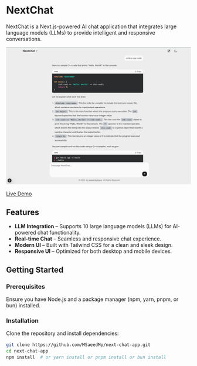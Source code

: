 # NextChat

NextChat is a Next.js-powered AI chat application that integrates large language models (LLMs) to provide intelligent and responsive conversations.

![NextCabin Screenshot](public/next-chat.png)

[Live Demo](https://next-chat-app-umber.vercel.app/)

## Features

- **LLM Integration** – Supports 10 large language models (LLMs) for AI-powered chat functionality.
- **Real-time Chat** – Seamless and responsive chat experience.
- **Modern UI** – Built with Tailwind CSS for a clean and sleek design.
- **Responsive UI** – Optimized for both desktop and mobile devices.

## Getting Started

### Prerequisites

Ensure you have Node.js and a package manager (npm, yarn, pnpm, or bun) installed.

### Installation

Clone the repository and install dependencies:

```bash
git clone https://github.com/MSaeedMp/next-chat-app.git
cd next-chat-app
npm install  # or yarn install or pnpm install or bun install
```
